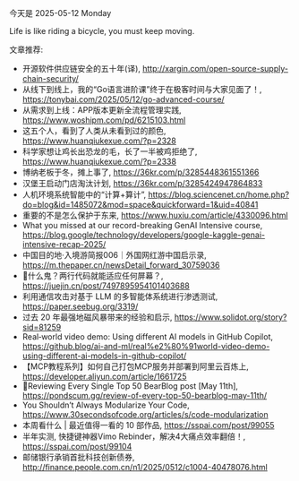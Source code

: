 今天是 2025-05-12 Monday

Life is like riding a bicycle, you must keep moving.

文章推荐:
- 开源软件供应链安全的五十年(译), http://xargin.com/open-source-supply-chain-security/
- 从线下到线上，我的“Go语言进阶课”终于在极客时间与大家见面了！, https://tonybai.com/2025/05/12/go-advanced-course/
- 从需求到上线：APP版本更新全流程管理实践, https://www.woshipm.com/pd/6215103.html
- 这五个人，看到了人类从未看到过的颜色, https://www.huanqiukexue.com/?p=2328
- 科学家想让鸡长出恐龙的毛，长了一半被鸡拒绝了, https://www.huanqiukexue.com/?p=2338
- 博纳老板于冬，摊上事了, https://36kr.com/p/3285448361551366
- 汉堡王启动门店淘汰计划, https://36kr.com/p/3285424947864833
- 人机环境系统智能中的“计算+算计”, https://blog.sciencenet.cn/home.php?do=blog&id=1485072&mod=space&quickforward=1&uid=40841
- 重要的不是怎么保护于东来, https://www.huxiu.com/article/4330096.html
- What you missed at our record-breaking GenAI Intensive course, https://blog.google/technology/developers/google-kaggle-genai-intensive-recap-2025/
- 中国目的地·入境游简报006｜外国网红游中国启示录, https://m.thepaper.cn/newsDetail_forward_30759036
- 🤡什么鬼？两行代码就能适应任何屏幕？, https://juejin.cn/post/7497895954101403688
- 利用通信攻击对基于 LLM 的多智能体系统进行渗透测试, https://paper.seebug.org/3319/
- 过去 20 年最强地磁风暴带来的经验和启示, https://www.solidot.org/story?sid=81259
- Real‑world video demo: Using different AI models in GitHub Copilot, https://github.blog/ai-and-ml/real%e2%80%91world-video-demo-using-different-ai-models-in-github-copilot/
- 【MCP教程系列】如何自己打包MCP服务并部署到阿里云百炼上, https://developer.aliyun.com/article/1661725
- 🐻Reviewing Every Single Top 50 BearBlog post [May 11th], https://pondscum.gg/review-of-every-top-50-bearblog-may-11th/
- You Shouldn’t Always Modularize Your Code, https://www.30secondsofcode.org/articles/s/code-modularization
- 本周看什么 | 最近值得一看的 10 部作品, https://sspai.com/post/99055
- 半年实测, 快捷键神器Vimo Rebinder，解决4大痛点效率翻倍！, https://sspai.com/post/99104
- 邮储银行承销首批科技创新债券, http://finance.people.com.cn/n1/2025/0512/c1004-40478076.html

